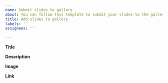 ```yaml
---
name: Submit slides to gallery
about: You can follow this template to submit your slides to the gallery.
title: Add slides to gallery
labels: ''
assignees: ''

---
```


**Title**
<!-- Add a title -->

**Description**
<!-- Add a description -->

**Image**
<!-- Add an image or gif -->

**Link**
<!-- Add a link to the slides and other resources (images/codios) -->
<!-- Or add slides as a code block -->
